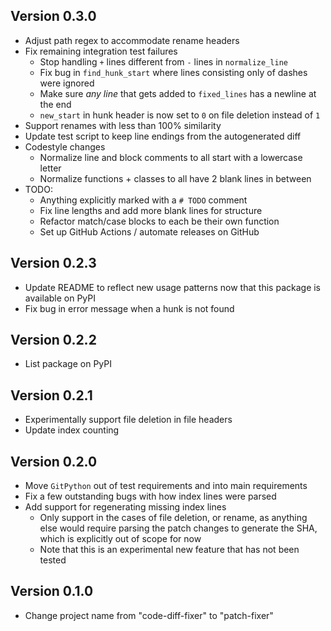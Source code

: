 ## Version 0.3.0
- Adjust path regex to accommodate rename headers
- Fix remaining integration test failures
  - Stop handling `+` lines different from `-` lines in `normalize_line`
  - Fix bug in `find_hunk_start` where lines consisting only of dashes were ignored
  - Make sure *any line* that gets added to `fixed_lines` has a newline at the end
  - `new_start` in hunk header is now set to `0` on file deletion instead of `1`
- Support renames with less than 100% similarity
- Update test script to keep line endings from the autogenerated diff
- Codestyle changes
  - Normalize line and block comments to all start with a lowercase letter
  - Normalize functions + classes to all have 2 blank lines in between
- TODO:
  - Anything explicitly marked with a `# TODO` comment
  - Fix line lengths and add more blank lines for structure
  - Refactor match/case blocks to each be their own function
  - Set up GitHub Actions / automate releases on GitHub

## Version 0.2.3
- Update README to reflect new usage patterns now that this package is available on PyPI
- Fix bug in error message when a hunk is not found

## Version 0.2.2
- List package on PyPI

## Version 0.2.1
- Experimentally support file deletion in file headers
- Update index counting

## Version 0.2.0
- Move `GitPython` out of test requirements and into main requirements
- Fix a few outstanding bugs with how index lines were parsed
- Add support for regenerating missing index lines
  - Only support in the cases of file deletion, or rename, 
  as anything else would require parsing the patch changes to generate 
  the SHA, which is explicitly out of scope for now
  - Note that this is an experimental new feature that has not been tested

## Version 0.1.0
- Change project name from "code-diff-fixer" to "patch-fixer"
